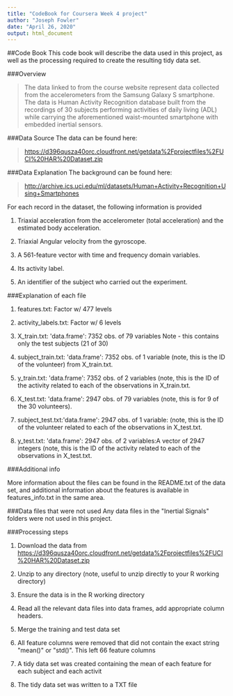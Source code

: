 ```yaml
---
title: "CodeBook for Coursera Week 4 project"
author: "Joseph Fowler"
date: "April 26, 2020"
output: html_document
---
```


##Code Book
This code book will describe the data used in this project, as well as the processing required to create the resulting tidy data set.

###Overview
>The data linked to from the course website represent data collected from the accelerometers from the Samsung Galaxy S smartphone.
The data is Human Activity Recognition database built from the recordings of 30 subjects performing activities of daily living (ADL) while carrying the aforementioned waist-mounted smartphone with embedded inertial sensors.

###Data Source
The data can be found here: 

>https://d396qusza40orc.cloudfront.net/getdata%2Fprojectfiles%2FUCI%20HAR%20Dataset.zip

###Data Explanation
The background can be found here:

>http://archive.ics.uci.edu/ml/datasets/Human+Activity+Recognition+Using+Smartphones

For each record in the dataset, the following information is provided

1. Triaxial acceleration from the accelerometer (total acceleration) and the estimated body acceleration.

2. Triaxial Angular velocity from the gyroscope.

3. A 561-feature vector with time and frequency domain variables.

4. Its activity label.

5. An identifier of the subject who carried out the experiment.

###Explanation of each file
1. features.txt: Factor w/ 477 levels

2. activity_labels.txt: Factor w/ 6 levels
3. X_train.txt: 'data.frame':	7352 obs. of  79 variables Note - this contains only the test subjects (21 of 30)

4. subject_train.txt: 'data.frame':	7352 obs. of  1 variable (note, this is the ID of the volunteer) from X_train.txt.

5. y_train.txt: 'data.frame':	7352 obs. of  2 variables (note, this is the ID of the activity related to each of the observations in X_train.txt.

6. X_test.txt: 'data.frame':	2947 obs. of  79 variables (note, this is for 9 of the 30 volunteers).

7. subject_test.txt:'data.frame':	2947 obs. of  1 variable: (note, this is the ID of the volunteer related to each of the observations in X_test.txt.

8. y_test.txt: 'data.frame':	2947 obs. of  2 variables:A vector of 2947 integers (note, this is the ID of the activity related to each of the observations in X_test.txt.

###Additional info

More information about the files can be found in the README.txt of the data set, and additional information about the features is available in features_info.txt in the same area. 

###Data files that were not used
Any data files in the "Inertial Signals" folders were not used in this project. 

###Processing steps
1. Download the data from https://d396qusza40orc.cloudfront.net/getdata%2Fprojectfiles%2FUCI%20HAR%20Dataset.zip

2. Unzip to any directory (note, useful to unzip directly to your R working directory)

3. Ensure the data is in the R working directory

4. Read all the relevant data files into data frames, add appropriate column headers.

5. Merge the training and test data set

5. All feature columns were removed that did not contain the exact string "mean()" or "std()". This left 66 feature columns

6. A tidy data set was created containing the mean of each feature for each subject and each activit

7. The tidy data set was written to a TXT file
